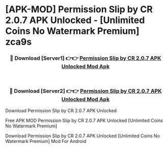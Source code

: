 # [APK-MOD] Permission Slip by CR 2.0.7 APK Unlocked - [Unlimited Coins No Watermark Premium] zca9s



<div align="center">
<h3>🔴 Download [Server1] 👉👉 <a href="https://momento.my/?title=Permission_Slip_by_CR_2.0.7_APK_Unlocked">Permission Slip by CR 2.0.7 APK Unlocked Mod Apk</a></h3><br>

<h3>🔴 Download [Server2] 👉👉 <a href="https://momento.my/?title=Permission_Slip_by_CR_2.0.7_APK_Unlocked">Permission Slip by CR 2.0.7 APK Unlocked Mod Apk</a></h3>
</div>



Download Permission Slip by CR 2.0.7 APK Unlocked 

Free APK MOD Permission Slip by CR 2.0.7 APK Unlocked [Unlimited Coins No Watermark Premium]

Download Permission Slip by CR 2.0.7 APK Unlocked [Unlimited Coins No Watermark Premium] Mod For Android
